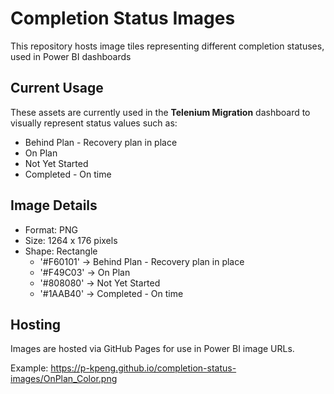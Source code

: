 # Completion Status Images

This repository hosts image tiles representing different completion statuses, used in Power BI dashboards

## Current Usage

These assets are currently used in the **Telenium Migration** dashboard to visually represent status values such as:

- Behind Plan - Recovery plan in place
- On Plan
- Not Yet Started
- Completed - On time

## Image Details

- Format: PNG
- Size: 1264 x 176 pixels
- Shape: Rectangle
  - '#F60101' -> Behind Plan - Recovery plan in place
  - '#F49C03' -> On Plan
  - '#808080' -> Not Yet Started
  - '#1AAB40' -> Completed - On time

## Hosting

Images are hosted via GitHub Pages for use in Power BI image URLs.

Example: https://p-kpeng.github.io/completion-status-images/OnPlan_Color.png
